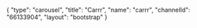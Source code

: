{
    "type": "carousel",
    "title": "Carrr",
    "name": "carrr",
    "channelId": "66133904",
    "layout": "bootstrap"
}